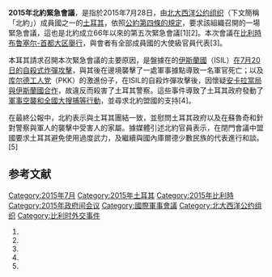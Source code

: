 **2015年北約緊急會議**，是指於2015年7月28日，由[北大西洋公约组织](../Page/北大西洋公约组织.md "wikilink")（下文簡稱「北約」）成員國之一的[土耳其](../Page/土耳其.md "wikilink")，依照[公約第四條的規定](../Page/北大西洋公约.md "wikilink")，要求該組織召開的一場緊急會議，這也是北約成立66年以來的第五次緊急會議\[1\]\[2\]。本次會議在[比利時](../Page/比利時.md "wikilink")[布鲁塞尔-首都大区舉行](../Page/布鲁塞尔-首都大区.md "wikilink")，與會者有全部成員國的大使級官員代表\[3\]。

本耳其請求召開本次緊急會議的主要原因，是盤據在的[伊斯蘭國](../Page/伊斯蘭國.md "wikilink")（ISIL）[在7月20日的自殺式炸彈攻擊](../Page/2015年蘇魯奇爆炸案.md "wikilink")，與其後在邊境襲擊了一處軍事據點導致一名軍官死亡；以及[库尔德工人党](../Page/库尔德工人党.md "wikilink")（PKK）的激進份子，在ISIL的自殺炸彈攻擊後，因懷疑[安卡拉當局與伊斯蘭國合作](../Page/安卡拉.md "wikilink")，故違反而殺害了土耳其警察。這些事件導致了土耳其政府發動了[軍事空襲和](../Page/亞爾欽烈士行動.md "wikilink")[全國大搜捕等行動](../Page/2015年土耳其反恐行動.md "wikilink")，並尋求北約盟國的支持\[4\]。

在最終公報中，北約表示與土耳其團結一致，並慰問土耳其政府以及在蘇魯奇和針對警察與軍人的襲擊中受害人的家屬。據媒體引述北約官員表示，在閉門會議中盟國要求土耳其避免使用過度武力，及繼續與國內庫爾德少數民族的代表進行和談。\[5\]

## 参考文献

[Category:2015年7月](https://zh.wikipedia.org/wiki/Category:2015年7月 "wikilink")
[Category:2015年土耳其](https://zh.wikipedia.org/wiki/Category:2015年土耳其 "wikilink")
[Category:2015年比利時](https://zh.wikipedia.org/wiki/Category:2015年比利時 "wikilink")
[Category:2015年政府间会议](https://zh.wikipedia.org/wiki/Category:2015年政府间会议 "wikilink")
[Category:國際軍事會議](https://zh.wikipedia.org/wiki/Category:國際軍事會議 "wikilink")
[Category:北大西洋公约组织](https://zh.wikipedia.org/wiki/Category:北大西洋公约组织 "wikilink")
[Category:比利时外交事件](https://zh.wikipedia.org/wiki/Category:比利时外交事件 "wikilink")

1.
2.
3.
4.
5.